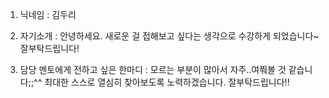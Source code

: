 1. 닉네임 : 김두리

2. 자기소개 : 안녕하세요. 새로운 걸 접해보고 싶다는 생각으로 수강하게 되었습니다~ 잘부탁드립니다!

3. 담당 멘토에게 전하고 싶은 한마디 : 모르는 부분이 많아서 자주..여쭤볼 것 같습니다;;^^ 최대한 스스로 열심히 찾아보도록 노력하겠습니다. 잘부탁드립니다!!